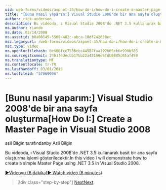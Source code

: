 ```yaml
---
uid: web-forms/videos/aspnet-35/how-do-i/how-do-i-create-a-master-page-in-visual-studio-2008
title: "[Bunu nasıl yaparım:] Visual Studio 2008'de bir ana sayfa oluşturma | Microsoft Docs"
author: rick-anderson
description: Bu videoda, ı Visual Studio 2008'de .NET 3.5 kullanarak basit bir ana sayfa oluşturma işlemi gösterilecektir.
ms.author: riande
ms.date: 02/14/2008
ms.assetid: b0a08145-5569-482c-abca-18df242628ec
msc.legacyurl: /web-forms/videos/aspnet-35/how-do-i/how-do-i-create-a-master-page-in-visual-studio-2008
msc.type: video
ms.openlocfilehash: 0e660fce7536ebc44587faa192605cb6e990bf85
ms.sourcegitcommit: 24b1f6decbb17bb22a45166e5fdb0845c65af498
ms.translationtype: MT
ms.contentlocale: tr-TR
ms.lasthandoff: 03/01/2019
ms.locfileid: "57069006"
---
```

<a name="how-do-i-create-a-master-page-in-visual-studio-2008"></a><span data-ttu-id="23cf8-103">[Bunu nasıl yaparım:] Visual Studio 2008'de bir ana sayfa oluşturma</span><span class="sxs-lookup"><span data-stu-id="23cf8-103">[How Do I:] Create a Master Page in Visual Studio 2008</span></span>
====================
<span data-ttu-id="23cf8-104">asli Bilgin tarafından</span><span class="sxs-lookup"><span data-stu-id="23cf8-104">by Asli Bilgin</span></span>

<span data-ttu-id="23cf8-105">Bu videoda, ı Visual Studio 2008'de .NET 3.5 kullanarak basit bir ana sayfa oluşturma işlemi gösterilecektir.</span><span class="sxs-lookup"><span data-stu-id="23cf8-105">In this video I will demonstrate how to create a simple Master Page using .NET 3.5 in Visual Studio 2008.</span></span>

[<span data-ttu-id="23cf8-106">&#9654;Videoyu (8 dakika)</span><span class="sxs-lookup"><span data-stu-id="23cf8-106">&#9654; Watch video (8 minutes)</span></span>](https://channel9.msdn.com/Blogs/ASP-NET-Site-Videos/how-do-i-create-a-master-page-in-visual-studio-2008)

> [!div class="step-by-step"]
> [<span data-ttu-id="23cf8-107">Next</span><span class="sxs-lookup"><span data-stu-id="23cf8-107">Next</span></span>](how-do-i-create-nested-master-page-in-visual-studio-2008.md)
